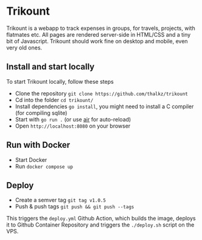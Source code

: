 # Trikount

Trikount is a webapp to track expenses in groups, for travels, projects, with flatmates etc. All pages are rendered server-side in HTML/CSS and a tiny bit of Javascript. Trikount should work fine on desktop and mobile, even very old ones.

## Install and start locally

To start Trikount locally, follow these steps
* Clone the repository `git clone https://github.com/thalkz/trikount`
* Cd into the folder `cd trikount/`
* Install dependencies `go install`, you might need to install a C compiler (for compiling sqlite)
* Start with `go run .` (or use [air](https://github.com/cosmtrek/air) for auto-reload)
* Open `http://localhost:8080` on your browser

## Run with Docker

- Start Docker
- Run `docker compose up`

## Deploy

- Create a semver tag `git tag v1.0.5`
- Push & push tags `git push && git push --tags`

This triggers the `deploy.yml` Github Action, which builds the image, deploys it to Github Container Repository and triggers the `./deploy.sh` script on the VPS.